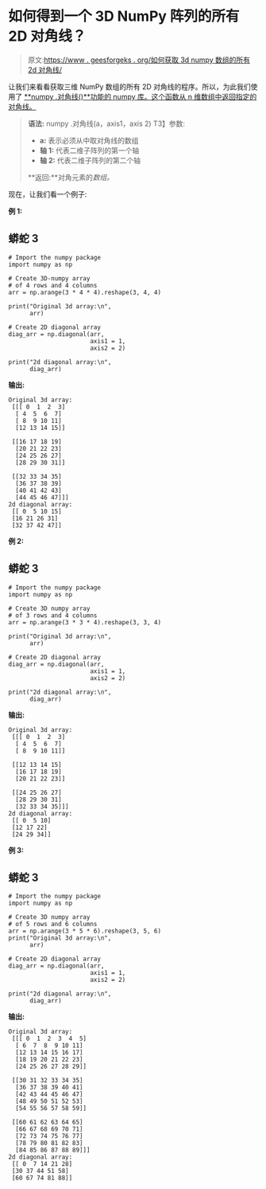 # 如何得到一个 3D NumPy 阵列的所有 2D 对角线？

> 原文:[https://www . geesforgeks . org/如何获取 3d numpy 数组的所有 2d 对角线/](https://www.geeksforgeeks.org/how-to-get-all-2d-diagonals-of-a-3d-numpy-array/)

让我们来看看获取三维 NumPy 数组的所有 2D 对角线的程序。所以，为此我们使用了 [**numpy .对角线()**功能的 numpy 库。这个函数从 n 维数组中返回指定的对角线。](https://www.geeksforgeeks.org/python-numpy-matrix-diagonal/)

> **语法:** numpy .对角线(a，axis1，axis 2)
> T3】参数:
> 
> *   **a:** 表示必须从中取对角线的数组
> *   **轴 1:** 代表二维子阵列的第一个轴
> *   **轴 2:** 代表二维子阵列的第二个轴
> 
> **返回:**对角元素的*数组。*

现在，让我们看一个例子:

**例 1:**

## 蟒蛇 3

```
# Import the numpy package
import numpy as np

# Create 3D-numpy array
# of 4 rows and 4 columns
arr = np.arange(3 * 4 * 4).reshape(3, 4, 4)

print("Original 3d array:\n", 
      arr)

# Create 2D diagonal array
diag_arr = np.diagonal(arr, 
                       axis1 = 1,
                       axis2 = 2)

print("2d diagonal array:\n", 
      diag_arr)
```

**输出:**

```
Original 3d array:
 [[[ 0  1  2  3]
  [ 4  5  6  7]
  [ 8  9 10 11]
  [12 13 14 15]]

 [[16 17 18 19]
  [20 21 22 23]
  [24 25 26 27]
  [28 29 30 31]]

 [[32 33 34 35]
  [36 37 38 39]
  [40 41 42 43]
  [44 45 46 47]]]
2d diagonal array:
 [[ 0  5 10 15]
 [16 21 26 31]
 [32 37 42 47]]

```

**例 2:**

## 蟒蛇 3

```
# Import the numpy package
import numpy as np

# Create 3D numpy array
# of 3 rows and 4 columns
arr = np.arange(3 * 3 * 4).reshape(3, 3, 4)

print("Original 3d array:\n", 
      arr)

# Create 2D diagonal array
diag_arr = np.diagonal(arr, 
                       axis1 = 1,
                       axis2 = 2)

print("2d diagonal array:\n",
      diag_arr)
```

**输出:**

```
Original 3d array:
 [[[ 0  1  2  3]
  [ 4  5  6  7]
  [ 8  9 10 11]]

 [[12 13 14 15]
  [16 17 18 19]
  [20 21 22 23]]

 [[24 25 26 27]
  [28 29 30 31]
  [32 33 34 35]]]
2d diagonal array:
 [[ 0  5 10]
 [12 17 22]
 [24 29 34]]

```

**例 3:**

## 蟒蛇 3

```
# Import the numpy package
import numpy as np

# Create 3D numpy array
# of 5 rows and 6 columns
arr = np.arange(3 * 5 * 6).reshape(3, 5, 6)
print("Original 3d array:\n",
      arr)

# Create 2D diagonal array
diag_arr = np.diagonal(arr, 
                       axis1 = 1,
                       axis2 = 2)

print("2d diagonal array:\n",
      diag_arr)
```

**输出:**

```
Original 3d array:
 [[[ 0  1  2  3  4  5]
  [ 6  7  8  9 10 11]
  [12 13 14 15 16 17]
  [18 19 20 21 22 23]
  [24 25 26 27 28 29]]

 [[30 31 32 33 34 35]
  [36 37 38 39 40 41]
  [42 43 44 45 46 47]
  [48 49 50 51 52 53]
  [54 55 56 57 58 59]]

 [[60 61 62 63 64 65]
  [66 67 68 69 70 71]
  [72 73 74 75 76 77]
  [78 79 80 81 82 83]
  [84 85 86 87 88 89]]]
2d diagonal array:
 [[ 0  7 14 21 28]
 [30 37 44 51 58]
 [60 67 74 81 88]]

```